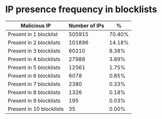 # IP presence frequency in blocklists
| Malicious IP | Number of IPs | % |
|----|----|----|
| Present in 1 blocklist | 505915 | 70.40% |
| Present in 2 blocklists | 101896 | 14.18% |
| Present in 3 blocklists | 60210 | 8.38% |
| Present in 4 blocklists | 27988 | 3.89% |
| Present in 5 blocklists | 12561 | 1.75% |
| Present in 6 blocklists | 6078 | 0.85% |
| Present in 7 blocklists | 2380 | 0.33% |
| Present in 8 blocklists | 1326 | 0.18% |
| Present in 9 blocklists | 195 | 0.03% |
| Present in 10 blocklists | 35 | 0.00% |
